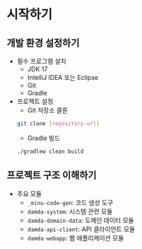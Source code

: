 # 시작하기

## 개발 환경 설정하기
- 필수 프로그램 설치
    - JDK 17
    - IntelliJ IDEA 또는 Eclipse
    - Git
    - Gradle
- 프로젝트 설정
    - Git 저장소 클론
  ```bash
  git clone [repository-url]
  ```
    - Gradle 빌드
  ```bash
  ./gradlew clean build
  ```

## 프로젝트 구조 이해하기
- 주요 모듈
    - `_minu-code-gen`: 코드 생성 도구
    - `damda-system`: 시스템 관련 모듈
    - `damda-domain-data`: 도메인 데이터 모듈
    - `damda-api-client`: API 클라이언트 모듈
    - `damda-webapp`: 웹 애플리케이션 모듈  

